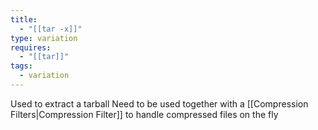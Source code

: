 ```yaml
---
title:
  - "[[tar -x]]"
type: variation
requires:
  - "[[tar]]"
tags:
  - variation
---
```

Used to extract a tarball
Need to be used together with a [[Compression Filters|Compression Filter]] to handle compressed files on the fly 